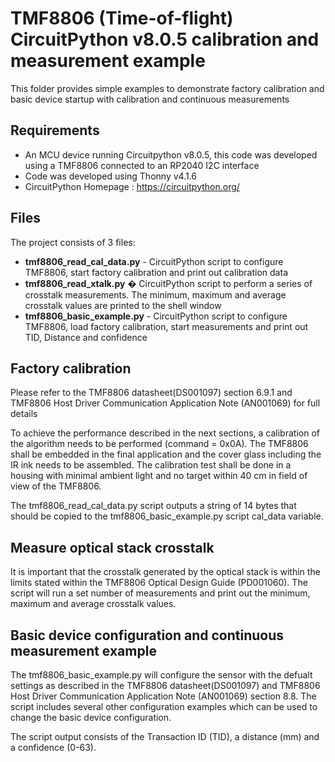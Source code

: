 # TMF8806 (Time-of-flight) CircuitPython v8.0.5 calibration and measurement example   

This folder provides simple examples to demonstrate factory calibration and basic device startup with calibration and continuous measurements

## Requirements  

- An MCU device running Circuitpython v8.0.5, this code was developed using a TMF8806 connected to an RP2040 I2C interface
- Code was developed using Thonny v4.1.6
- CircuitPython Homepage : https://circuitpython.org/

## Files  

The project consists of 3 files:
- **tmf8806_read_cal_data.py** - CircuitPython script to configure TMF8806, start factory calibration and print out calibration data
- **tmf8806_read_xtalk.py** � CircuitPython script to perform a series of crosstalk measurements.  The minimum, maximum and average crosstalk values are printed to the shell window
- **tmf8806_basic_example.py** - CircuitPython script to configure TMF8806, load factory calibration, start measurements and print out TID, Distance and confidence

## Factory calibration

Please refer to the TMF8806 datasheet(DS001097) section 6.9.1 and TMF8806 Host Driver Communication Application Note (AN001069) for full details

To achieve the performance described in the next sections, a calibration of the algorithm needs to be performed (command = 0x0A). The TMF8806 shall be embedded in the final application and the cover glass including the IR ink needs to be assembled. The calibration test shall be done in a housing with minimal ambient light and no target within 40 cm in field of view of the TMF8806.

The tmf8806_read_cal_data.py script outputs a string of 14 bytes that should be copied to the tmf8806_basic_example.py script cal_data variable.

## Measure optical stack crosstalk

It is important that the crosstalk generated by the optical stack is within the limits stated within the TMF8806 Optical Design Guide (PD001060).  The script will run a set number of measurements and print out the minimum, maximum and average crosstalk values.

## Basic device configuration and continuous measurement example

The tmf8806_basic_example.py will configure the sensor with the defualt settings as described in the TMF8806 datasheet(DS001097) and TMF8806 Host Driver Communication Application Note (AN001069) section 8.8.  The script includes several other configuration examples which can be used to change the basic device configuration.

The script output consists of the Transaction ID (TID), a distance (mm) and a confidence (0-63).

